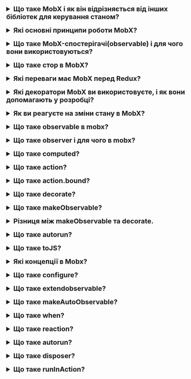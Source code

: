<details style="margin-bottom: 15px;">
  <summary style="cursor: pointer; outline: none; font-weight: bold; font-size: 18px;">
    Що таке MobX і як він відрізняється від інших бібліотек для керування станом?
  </summary>
  <div style="padding: 10px; font-size: 16px;">
    <p>MobX - це бібліотека для управління станом в додатках, написаних на JavaScript або TypeScript. Головна ідея MobX - це зробити управління станом простим і ефективним, забезпечуючи автоматичну реактивність. MobX не змінює один і той же обєкт, не створює новий.<br>
    Основні характеристики MobX:<br>
    - Реактивність: MobX використовує концепцію реактивності, щоб автоматично визначати, коли і які частини стану потрібно оновлювати при зміні даних. Це дозволяє створювати код, який реагує на зміни стану без вручну написаного коду для визначення оновлень.<br>
    - Простота використання: MobX призначений для зручного використання і має простий API. Він не вимагає великої кількості додаткового коду для визначення стору та оновлення його стану.<br>
    - Декларативний підхід: Ви описуєте ваш стан та логіку зміни стану декларативно, використовуючи MobX-анотації (зокрема, декоратори, як-то @observable, @computed, і @action).<br>
    - Вирішення проблем "грязного стану": MobX робить важливий акцент на тому, щоб мати єдиний, зрозумілий джерело правди (Single Source of Truth) в додатку, уникнувши так званого "грязного стану".<br>
    Порівняно з іншими бібліотеками управління станом, такими як Redux, MobX часто вважається більш простим у використанні та має менше "церемоній" коду. Він дозволяє зосереджуватися на логіці додатку, замість того, щоб вирішувати питання, як правильно розділити дії, редюсери та джерела даних.</p>
  </div>
</details>
<details style="margin-bottom: 15px;">
  <summary style="cursor: pointer; outline: none; font-weight: bold; font-size: 18px;">
    Які основні принципи роботи MobX?
  </summary>
  <div style="padding: 10px; font-size: 16px;">
    <p>MobX працює на основі декларативного та реактивного підходів. Основні принципи роботи MobX можна узагальнити наступним чином:<br>
    - Реактивність (Reactivity): Одним з ключових принципів MobX є використання реактивності. Коли ви оголошуєте частину вашого стану, яка може змінюватися (observable), MobX автоматично встановлює відстеження цих змін. Це дозволяє автоматично перерендерювати відповідні частини вашого інтерфейсу користувача або викликати інші зміни, які пов'язані зі змінами стану.<br>
    - Декларативність (Declarative): MobX підтримує декларативний підхід до визначення стану та логіки зміни стану. Ви можете використовувати декоратори (такі як @observable, @computed, і @action), щоб декларативно вказати, які частини стану є спостережуваними (observable), які є обчислюваними значеннями (computed), і які методи забезпечують зміну стану (actions).<br>
    - Атомарні зміни (Atomic Changes): MobX рекомендує робити зміни стану в рамках атомарних операцій (actions). Це означає, що всі зміни стану повинні бути виконані як єдина транзакція, яка гарантує, що всі відстежувачі (observers) будуть сповіщені про зміни тільки після завершення всіх змін.<br>
    - Спрощена модель об'єкта (Simplified Object Model): MobX спрощує модель об'єкта, дозволяючи оголошувати об'єкти зі спостережуваними властивостями. Це зменшує кількість "лишнього" коду, який інакше був би необхідний для роботи зі станом.<br>
    - Відсутність необхідності у додаткових концепціях: В порівнянні з іншими бібліотеками керування станом, MobX робить акцент на відсутності необхідності у додаткових концепціях, таких як редюсери або середовища дій. Все, що вам потрібно, це декларувати свій стан та методи його зміни.
    </p>
  </div>
</details>
<details style="margin-bottom: 15px;">
  <summary style="cursor: pointer; outline: none; font-weight: bold; font-size: 18px;">
    Що таке MobX-спостерігачі(observable) і для чого вони використовуються?
  </summary>
  <div style="padding: 10px; font-size: 16px;">
    <p>MobX-спостерігачі (observers) є частиною концепції реактивності в MobX. Спостерігачі - це функції або компоненти, які автоматично перерендерюються або викликаються при зміні спостережуваного значення, яке вони відстежують. Основна ідея полягає в тому, що коли спостережуване значення змінюється, всі його спостерігачі повідомляються про цю зміну і автоматично оновлюють себе.</p>
  </div>
</details>
<details style="margin-bottom: 15px;">
  <summary style="cursor: pointer; outline: none; font-weight: bold; font-size: 18px;">
    Що таке стор в MobX?
  </summary>
  <div style="padding: 10px; font-size: 16px;">
    <p>У контексті MobX термін "стор" (store) використовується для позначення об'єкта, який містить стан додатка та логіку його зміни. Стор - це зручний спосіб організації та управління станом в MobX.</p>
  </div>
</details>
<details style="margin-bottom: 15px;">
  <summary style="cursor: pointer; outline: none; font-weight: bold; font-size: 18px;">
    Які переваги має MobX перед Redux?
  </summary>
  <div style="padding: 10px; font-size: 16px;">
    <p>
    1. Простота використання:<br>
    - MobX: Вважається більш простим та легким для використання. MobX не вимагає багато шаблонного коду, і його API може здаватися менш складним для новачків.<br>
    - Redux: Має більше "церемонійного" коду, такого як дії, редюсери та магазини, що може вимагати більше часу для вивчення та розуміння.<br>
    2. Реактивність:<br>
    - MobX: Має вбудовану підтримку реактивності, що дозволяє автоматично визначати, коли перерендерювати компоненти або викликати інші зміни відповідно до змін стану.<br>
    - Redux: Реактивність в Redux може бути досягнута за допомогою middleware або бібліотек, таких як Redux Observable чи Redux Saga.<br>
    3. Декларативний підхід:<br>
    - MobX: Має більш декларативний підхід до визначення та оновлення стану. Використання декораторів (зокрема, декораторів MobX) дозволяє декларативно вказувати, які частини стану слід відстежувати та оновлювати.<br>
    - Redux: Має більш імперативний підхід, де потрібно ретельно керувати діями, редюсерами та контейнерами.<br>
    4. Швидкість розробки:<br>
    - MobX: Зазвичай забезпечує швидший процес розробки завдяки простоті та меньшому обсягу коду.<br>
    - Redux: Може вимагати більше часу на конфігурацію та розробку через більш велику кількість концепцій.<br>
    5. Адаптивність:<br>
    - MobX: Легше адаптується до різних підходів та стилів програмування. Може бути використаний у мікросервісних архітектурах.<br>
    - Redux: Має більш жорсткі конвенції, що може обмежити адаптивність в різних контекстах.</p>
  </div>
</details>
<details style="margin-bottom: 15px;">
  <summary style="cursor: pointer; outline: none; font-weight: bold; font-size: 18px;">
    Які декоратори MobX ви використовуєте, і як вони допомагають у розробці?
  </summary>
  <div style="padding: 10px; font-size: 16px;">
    <p>Декоратори MobX - це анотації, які можна використовувати для позначення різних типів об'єктів та їх властивостей. Вони спрощують синтаксис та збільшують читабельність коду. Ось кілька основних декораторів MobX та їх призначення:<br>
    1. @observable (спостережені властивості):<br>
    - Використовується для визначення змінних, які будуть спостерігати за їхніми змінами.<br>
    - Допомагає автоматично визначати залежності та оновлювати відповідні компоненти при змінах.<br>
    2. @computed (обчислені значення):<br>
    - Використовується для визначення обчислюваних значень, які автоматично оновлюються при змінах в їхніх залежностях.<br>
    - Допомагає зменшити необхідність вручну визначати, коли та як оновлювати певні значення.<br>
    3. @action (дії):<br>
    - Використовується для визначення методів, які змінюють спостережуваний стан.<br>
    - Забезпечує гарантію того, що всі зміни стану відбуваються як єдина транзакція.<br>
    4. @autorun (автоматичні виклики):<br>
    - Використовується для автоматичного виклику функції при кожній зміні залежностей.<br>
    - Допомагає автоматизувати реакцію на зміни стану.</p>
  </div>
</details>
<details style="margin-bottom: 15px;">
  <summary style="cursor: pointer; outline: none; font-weight: bold; font-size: 18px;">
    Як ви реагуєте на зміни стану в MobX?
  </summary>
  <div style="padding: 10px; font-size: 16px;">
    <p>У MobX я реагую на зміни стану за допомогою спостерігачів(observable). Спостерігачі - це функції, які викликаються всякий раз, коли змінюється стан. Я можу використовувати спостерігачі, щоб оновити свій стан або поведінку відповідно до змін у стані.</p>
  </div>
</details>
<details style="margin-bottom: 15px;">
  <summary style="cursor: pointer; outline: none; font-weight: bold; font-size: 18px;">
    Що таке observable в mobx?
  </summary>
  <div style="padding: 10px; font-size: 16px;">
    <p>Observable в MobX вказує на те, що об'єкт або значення є спостережуваним, тобто його зміни відслідковуються. Функція observable приймає об'єкт чи масив і повертає його "спостережувану" версію. Для чого це потрібно: <br>
    1. Автоматичний перерендерінг компонентів React: Якщо ви використовуєте MobX з React, ви можете робити ваші компоненти "реактивними", тобто вони будуть автоматично перерендерюватися, коли дані, які вони використовують, змінюються.<br>
    2. Простота відслідковування стану: MobX робить простим відслідковування змін в стані програми. Вам не потрібно вручну визначати та підтримувати багато коду для обновлення ваших інтерфейсів при змінах.<br>
    3. Управління станом додатків: Використання "observable" дозволяє зручно управляти станом вашого додатка, а MobX буде відповідати за автоматичне оновлення ваших інтерфейсів.
    <pre>
    import { observable } from 'mobx';
    const store = observable({
      // Спостережувані властивості
      name: 'John',
      age: 25,
      //...
    });
    // Зміни властивостей будуть автоматично відстежуватися
    store.name = 'Jane';
    </pre></p>
  </div>
</details>
<details style="margin-bottom: 15px;">
  <summary style="cursor: pointer; outline: none; font-weight: bold; font-size: 18px;">
    Що таке observer і для чого в mobx?
  </summary>
  <div style="padding: 10px; font-size: 16px;">
    <p>В MobX React існує спеціальна функція observer, яка використовується для зручної інтеграції з React. В MobX, функція observer приймає компонент React і повертає новий компонент React, який автоматично буде перерендерюватися при зміні спостеріганих даних (observable) в MobX. Ця функція дозволяє автоматично перерендерювати компонент, коли відбувається зміна в MobX-спостерігачах (observable). Вона використовує паттерн спостерігача (Observer pattern) для визначення залежностей компонента від даних та автоматичного перерендерення при їх зміні.
    <pre>
    import { observer } from 'mobx-react';
    import { observable } from 'mobx';
    import React from 'react';
    const myStore = observable({
      data: 'Initial data',
      updateData: function(newData) {
        this.data = newData;
      },
    });
    const MyComponent = observer(({ store }) => (
      div
        p{store.data}p
        button onClick={() => store.updateData('New data')}
          Update Data
        button
      div
    ));
    // Використання компонента
    MyComponent store={myStore};
    </pre></p>
  </div>
</details>
<details style="margin-bottom: 15px;">
  <summary style="cursor: pointer; outline: none; font-weight: bold; font-size: 18px;">
    Що таке computed?
  </summary>
  <div style="padding: 10px; font-size: 16px;">
    <p>computed в MobX - це концепція, яка дозволяє створювати обчислювальні властивості, залежні від інших даних в MobX, які автоматично оновлюються.
    <pre>
    import { observable, computed } from 'mobx';
      class MyStore {
        @observable width = 10;
        @observable height = 20;
        @computed get area() {
          return this.width * this.height;
        }
      }
      const myStore = new MyStore();
      console.log(myStore.area); // Виведе: 200
      myStore.width = 15;
      console.log(myStore.area); // Автоматично оновиться до: 300
    </pre>
    В MobX, computed - це функція, яка створює обчислювальну властивість (computed property). Обчислювальні властивості особливо корисні, коли вам потрібно створити значення, яке залежить від інших даних, але ви хочете, щоб MobX автоматично відстежував цю залежність і викликав перерахунок, коли необхідно. Такий підхід сприяє автоматизації управління станом та спрощує код.</p>
  </div>
</details>
<details style="margin-bottom: 15px;">
  <summary style="cursor: pointer; outline: none; font-weight: bold; font-size: 18px;">
    Що таке action?
  </summary>
  <div style="padding: 10px; font-size: 16px;">
    <p>У MobX, action - це функція або декоратор, яка визначає дію, яка може мутувати стан MobX. Функція action розширює область дії (action context), де зміни в спостережуваних (observable) об'єктах автоматично фіксуються.
    <pre>
    import { observable, action } from 'mobx';
        class MyStore {
          @observable count = 0;
          @action increment() {
            this.count += 1;
          }
          @action decrement() {
            this.count -= 1;
          }
        }
        const myStore = new MyStore();
        console.log(myStore.count); // Виведе: 0
        myStore.increment();
        console.log(myStore.count); // Виведе: 1
        myStore.decrement();
        console.log(myStore.count); // Виведе: 0
    </pre>
    </p>
  </div>
</details>
<details style="margin-bottom: 15px;">
  <summary style="cursor: pointer; outline: none; font-weight: bold; font-size: 18px;">
    Що таке action.bound?
  </summary>
  <div style="padding: 10px; font-size: 16px;">
    <p>action.bound - це декоратор в MobX, який автоматично зв'язує дії (actions) з екземпляром класу. В основному це забезпечує автоматичне виведення дій в контексті екземпляра класу, що їх містить, і робить їх "прив'язаними" до цього екземпляра.<br>
    Для чого використовується action.bound?<br>
    Використання action.bound зручно в тих випадках, коли вам потрібно передавати метод класу як обробник події, колбек чи іншу функцію, і ви хочете, щоб this у внутрішньому коді методу відносилось до екземпляра класу. Декоратор робить це автоматично, дозволяючи уникнути проблеми з втратою контексту та неправильною роботою коду.<br>
    <pre>
    import { observable, action } from 'mobx';
      class MyStore {
        @observable count = 0;
        @action.bound
        increment() {
          this.count += 1;
        }
        @action.bound
        decrement() {
          this.count -= 1;
        }
      }
      const myStore = new MyStore();
      console.log(myStore.count); // Виведе: 0
      const incrementFunction = myStore.increment;
      incrementFunction();
      console.log(myStore.count); // Виведе: 1
      const decrementFunction = myStore.decrement;
      decrementFunction();
      console.log(myStore.count); // Виведе: 0
    </pre>
  </div>
</details>
<details style="margin-bottom: 15px;">
  <summary style="cursor: pointer; outline: none; font-weight: bold; font-size: 18px;">
    Що таке decorate?
  </summary>
  <div style="padding: 10px; font-size: 16px;">
    <p>decorate - це функція в MobX, яка використовується для налаштування декораторів для полів класу, таких як observable, computed, та action. 
    <pre>
    import { decorate, observable, computed, action } from 'mobx';
    class MyClass {
      myObservableField = 'Initial value';
      myComputedField() {
        return this.myObservableField.length;
      }
      myAction = () => {
        this.myObservableField = 'New value';
      }
    }
    decorate(MyClass, {
      myObservableField: observable,
      myComputedField: computed,
      myAction: action,
    });
    </pre></p>
  </div>
</details>
<details style="margin-bottom: 15px;">
  <summary style="cursor: pointer; outline: none; font-weight: bold; font-size: 18px;">
    Що таке makeObservable?
  </summary>
  <div style="padding: 10px; font-size: 16px;">
    <p>makeObservable - це функція в MobX, яка використовується для налаштування декораторів для полів класу, таких як observable, computed та action. Вона дозволяє явно визначити, які властивості класу повинні бути спостережуваними, обчислюваними чи діями, і які необхідно включити в реактивні об'єкти MobX.
    <pre>
    import { makeObservable, observable, computed, action } from 'mobx';
    class MyClass {
      myObservableField = 'Initial value';
      constructor() {
        makeObservable(this, {
          myObservableField: observable,
          myComputedField: computed,
          myAction: action,
        });
      }
      get myComputedField() {
        return this.myObservableField.length;
      }
      myAction = () => {
        this.myObservableField = 'New value';
      }
    }
    </pre>
  </div>
</details>
<details style="margin-bottom: 15px;">
  <summary style="cursor: pointer; outline: none; font-weight: bold; font-size: 18px;">
    Різниця між makeObservable та decorate.
  </summary>
  <div style="padding: 10px; font-size: 16px;">
    <p>makeObservable та decorate - це дві альтернативні функції в MobX, які використовуються для налаштування декораторів для полів класу, таких як observable, computed, та action. Ось деякі ключові різниці між ними:<br>
    1. Спосіб виклику:<br>
    - decorate є функцією, яка викликається зовні класу, і вона приймає клас та об'єкт конфігурації декораторів.<br>
    - makeObservable є методом класу, і його слід викликати всередині конструктору класу. Він приймає екземпляр класу та об'єкт конфігурації декораторів.<br>
    2. Використання в класі:<br>
    - decorate визначається поза класом, і його викликають після визначення класу.<br>
    - makeObservable викликається всередині конструктору класу.<br>
    3. Динамічність:<br>
    - decorate дозволяє динамічно визначати конфігурацію декораторів після визначення класу.<br>
    - makeObservable також дозволяє динамічно визначати конфігурацію, але він викликається всередині конструктору, тобто при створенні нового екземпляру класу.<br>
    4. Зручність синтаксису:<br>
    - Синтаксис decorate зазвичай є більш компактним та декларативним.<br>
    - Синтаксис makeObservable може виглядати більш імперативним та менш зручним для визначення конфігурації декораторів.<br>
    5. Підтримка декораторів:<br>
    - decorate ширше підтримує сучасний синтаксис декораторів і може використовуватися у багатьох сучасних проектах.<br>
    - makeObservable може бути корисним у випадках, коли вам потрібно підтримувати старший синтаксис або якщо ви хочете взаємодіяти з MobX у більш імперативний спосіб.</p>
  </div>
</details>
<details style="margin-bottom: 15px;">
  <summary style="cursor: pointer; outline: none; font-weight: bold; font-size: 18px;">
    Що таке autorun?
  </summary>
  <div style="padding: 10px; font-size: 16px;">
    <p>Autorun - це функція в MobX, яка запускає функцію, яка відповідає за побічний ефект, щоразу, коли змінюється будь-який стан, який вона спостерігає. Вона також запускається один раз, коли створюється сама autorun. Autorun приймає одну функцію як аргумент. Ця функція може виконувати будь-які побічні ефекти, такі як логування, збереження або оновлення інтерфейсу користувача. Autorun використовується в MobX для запуску побічних ефектів, які залежать від стану MobX. Наприклад, autorun можна використовувати для логування змін стану, оновлення інтерфейсу користувача або виконання асинхронних операцій.
    <pre>
    import { autorun, observable } from 'mobx';
    const myStore = observable({
      value: 0,
    });
    const disposer = autorun(() => {
      console.log('Current value:', myStore.value);
    });
    // При кожній зміні `myStore.value`, виведеться нове значення
    // Приклад зміни даних
    myStore.value = 10;
    // Виведе: "Current value: 10"
    // Закриваємо autorun (відключає відслідковування)
    disposer();
    </pre>
  </div>
</details>
<details style="margin-bottom: 15px;">
  <summary style="cursor: pointer; outline: none; font-weight: bold; font-size: 18px;">
    Що таке toJS?
  </summary>
  <div style="padding: 10px; font-size: 16px;">
    <p>toJS - це функція в MobX, яка використовується для перетворення об'єктів MobX (спостережуваних об'єктів, обчислювальних властивостей тощо) в прості JavaScript-об'єкти без внутрішніх MobX-посилань та об'єктів. Важливо враховувати, що toJS повертає "глибоку" копію об'єкта, тобто всі вкладені об'єкти також будуть скопійовані та приведені до стандартного JavaScript-об'єкту.
    <pre>
    import { observable, toJS } from 'mobx';
    const myObservableObject = observable({
      name: 'John',
      age: 25,
    });
    const plainObject = toJS(myObservableObject);
    console.log(plainObject);
    // Результат: { name: 'John', age: 25 }
    </pre>
  </div>
</details>
<details style="margin-bottom: 15px;">
  <summary style="cursor: pointer; outline: none; font-weight: bold; font-size: 18px;">
    Які концепції в Mobx?
  </summary>
  <div style="padding: 10px; font-size: 16px;">
    <p>Mobx базується на 4-х концепціях: action, observable, computed, reactions.</p>
  </div>
</details>
<details style="margin-bottom: 15px;">
  <summary style="cursor: pointer; outline: none; font-weight: bold; font-size: 18px;">
    Що таке configure?
  </summary>
  <div style="padding: 10px; font-size: 16px;">
    <p>configure() - це функція в MobX, яка використовується для налаштування поведінки MobX. Вона приймає об'єкт з параметрами налаштування.<br>
    enforceActions: Визначає, чи MobX повинен вимагати використання дій (actions) для модифікації стану (за замовчуванням 'never').<br>
    computedRequiresReaction: Визначає, чи MobX вимагатиме наявності реакцій для обчислювальних властивостей (за замовчуванням false).<br>
    observableRequiresReaction: Визначає, чи MobX вимагатиме наявності реакцій для зміни спостережуваного об'єкту (за замовчуванням false).<br>
    disableErrorBoundaries: Забороняє використання областей помилок для вилучення помилок, спричинених MobX (за замовчуванням false).<br>
    safeDescriptors: Робить MobX менш чутливим до об'єктів з небезпечними дескрипторами властивостей (за замовчуванням true).<br>
    disableErrorBoundaries: Забороняє MobX виводити застереження у консоль для деяких стандартних випадків (за замовчуванням false).
  <pre>
  import { configure } from 'mobx';
  configure({
    // Параметри та опції
  });
  </pre>
  </div>
</details>
<details style="margin-bottom: 15px;">
  <summary style="cursor: pointer; outline: none; font-weight: bold; font-size: 18px;">
    Що таке extendobservable?
  </summary>
  <div style="padding: 10px; font-size: 16px;">
    <p>extendObservable - це функція в бібліотеці MobX, яка використовується для динамічного додавання нових спостережуваних властивостей до об'єктів. Ця функція дозволяє розширювати об'єкти, надаючи їм спроможність реагувати на зміни та спостерігати за ними.
    <pre>
    import { observable, extendObservable } from 'mobx';
    const myObject = observable({ existingProperty: 'value' });
    // Розширюємо об'єкт спостережуваними властивостями
    extendObservable(myObject, {
      newProperty: 'newValue',
      anotherProperty: 42,
    });
    console.log(myObject);
    // { existingProperty: 'value', newProperty: 'newValue', anotherProperty: 42 }
    </pre>
  </div>
</details>
<details style="margin-bottom: 15px;">
  <summary style="cursor: pointer; outline: none; font-weight: bold; font-size: 18px;">
    Що таке makeAutoObservable?
  </summary>
  <div style="padding: 10px; font-size: 16px;">
    <p>makeAutoObservable() - це функція в MobX, яка використовується для автоматичного визначення всіх властивостей об'єкта як спостерігаються. Цей метод зручний для використання, коли ви хочете створити спостерігається стан, але не хочете визначати кожну властивість як спостерігається вручну.</p>
  </div>
</details>
<details style="margin-bottom: 15px;">
  <summary style="cursor: pointer; outline: none; font-weight: bold; font-size: 18px;">
    Що таке when?
  </summary>
  <div style="padding: 10px; font-size: 16px;">
    <p>У MobX, функція when використовується для створення умов, за якими буде викликана певна функція або дія. Це дозволяє реактивно реагувати на певні стани або зміни у вашому застосунку. Функція when приймає два аргументи: умову і функцію, яка викликатиметься, коли умова виконується.
    <pre>
      import { when } from 'mobx';
      when(
        // Умова, коли викликати функцію
        () => someConditionIsTrue(),
        // Функція, яку викликати, коли умова виконується
        () => {
          // Ваш код або дії
        }
      );
    </pre>
    Параметри when:<br>
    - Умова: Це функція, яка повертає true або false. Коли умова стає істинною, викликається функція, передана в другий аргумент.<br>
    - Функція: Це функція, яка викликатиметься, коли умова стає істинною. Ця функція викликається один раз.
    </p>
  </div>
</details>
<details style="margin-bottom: 15px;">
  <summary style="cursor: pointer; outline: none; font-weight: bold; font-size: 18px;">
    Що таке reaction?
  </summary>
  <div style="padding: 10px; font-size: 16px;">
    <p>В MobX, reaction є функцією, яка дозволяє вам створювати реакції на зміни у спостережуваних даних. Реакції викликаються автоматично, коли вказані залежності змінюються. Функція reaction приймає два основні аргументи: функцію, яка має бути відстежуваною (спостережуваною), і функцію-реакцію, яка викликатиметься при кожній зміні залежностей.<br>
    <pre>
    import { reaction } from 'mobx';
    const disposer = reaction(
      // Функція, яка повертає значення, яке буде відстежуватися
      () => someObservableValue,
      // Функція-реакція, яка викликається при кожній зміні залежностей
      (reactionValue, reaction) => {
        // Ваш код реакції
      }
    );
    // Зупиняє реакцію (відключає відслідковування)
    disposer();
    </pre>
    Параметри reaction:<br>
    - Функція для відстеження: Це функція, результат якої буде відстежуватися. Якщо це спостережуване значення зміниться, функція-реакція буде викликана.<br>
    - Функція-реакція: Це функція, яка викликається при кожній зміні значення, повернутого функцією для відстеження. Ця функція отримує нове значення та саму реакцію як параметри.
    </p>
  </div>
</details>
<details style="margin-bottom: 15px;">
  <summary style="cursor: pointer; outline: none; font-weight: bold; font-size: 18px;">
    Що таке autorun?
  </summary>
  <div style="padding: 10px; font-size: 16px;">
    <p>У MobX, autorun є функцією, яка використовується для автоматичного стеження за обчисленнями та діями і автоматично викликається при кожній зміні в залежностях, які вона виявила. Функція autorun приймає функцію, яка повинна бути викликана та відстежуватися, і викликає цю функцію при кожній зміні в залежностях. При цьому autorun відслідковує автоматично всі використані спостережувані значення, та видаляє реакцію, якщо вона більше не використовується в обчисленні або дії.
    <pre>
      import { autorun } from 'mobx';
      const disposer = autorun(
        // Функція, яка буде викликана та відстежуватися
        (reaction) => {
          // Ваш код, що викликається при зміні залежностей
          console.log('Autorun triggered');
        }
      );
      // Зупиняє autorun (відключає відслідковування)
      disposer();
    </pre>
    Параметри autorun:<br>
    - Функція для відстеження: Це функція, яка буде викликана при кожній зміні залежностей, які вона виявляє. При виклику отримується об'єкт reaction, який дозволяє декларативно визначати, які залежності використовує autorun.
    </p>
  </div>
</details>
<details style="margin-bottom: 15px;">
  <summary style="cursor: pointer; outline: none; font-weight: bold; font-size: 18px;">
    Що таке disposer?
  </summary>
  <div style="padding: 10px; font-size: 16px;">
    <p>В MobX, disposer - це функція, яку повертається після виклику функції-реакції (наприклад, autorun, reaction), яка дозволяє зупиняти або відключати цю реакцію. За допомогою disposer можна припинити слідкування та відслідковування змін в залежностях.
    <pre>
    import { observable, autorun } from 'mobx';
    const myStore = observable({
      count: 0,
    });
    const disposer = autorun(() => {
      console.log(`Count is: ${myStore.count}`);
    });
    myStore.count = 1; // Виведе: Count is: 1
    myStore.count = 2; // Виведе: Count is: 2
    // Зупиняє autorun (відключає відслідковування)
    disposer();
    </pre>
    </p>
  </div>
</details>
<details style="margin-bottom: 15px;">
  <summary style="cursor: pointer; outline: none; font-weight: bold; font-size: 18px;">
    Що таке runInAction?
  </summary>
  <div style="padding: 10px; font-size: 16px;">
    <p>runInAction - це функція в MobX, яка запускає функцію в контексті дії. Це означає, що всі зміни стану, які відбуваються всередині функції, будуть захищені від інших потоків виконання. runInAction приймає одну функцію як аргумент. Ця функція може виконувати будь-які побічні ефекти, такі як логування, збереження або оновлення інтерфейсу користувача. runInAction повертає об'єкт, який містить результат функції, переданої в якості аргументу. runInAction використовується в MobX для запуску побічних ефектів, які залежать від стану MobX. Наприклад, runInAction можна використовувати для логування змін стану, оновлення інтерфейсу користувача або виконання асинхронних операцій.
    <pre>
    import { runInAction } from "mobx";
    const state = observable({
      count: 0,
    });
    const incrementCount = () => {
      // Змінюємо стан в контексті дії
      runInAction(() => {
        state.count++;
      });
    };s
    incrementCount();
    console.log(state.count); // 1
    </pre></p>
  </div>
</details>
